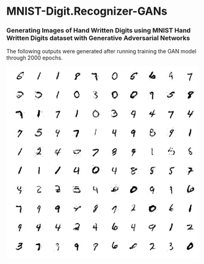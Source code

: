 # MNIST-Digit.Recognizer-GANs

### Generating Images of Hand Written Digits using MNIST Hand Written Digits dataset with Generative Adversarial Networks

The following outputs were generated after running training the GAN model through 2000 epochs.

<img src="./images/1.gif">
